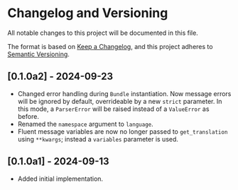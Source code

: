 # Changelog and Versioning

All notable changes to this project will be documented in this file.

The format is based on [Keep a Changelog](https://keepachangelog.com/en/1.1.0/), and this project
adheres to [Semantic Versioning](https://semver.org/spec/v2.0.0.html).

## [0.1.0a2] - 2024-09-23

- Changed error handling during `Bundle` instantiation. Now message errors will be ignored by default, overrideable
  by a new `strict` parameter. In this mode, a `ParserError` will be raised instead of a `ValueError` as before.
- Renamed the `namespace` argument to `language`.
- Fluent message variables are now no longer passed to `get_translation` using `**kwargs`; instead a `variables`
  parameter is used.

## [0.1.0a1] - 2024-09-13

- Added initial implementation.
